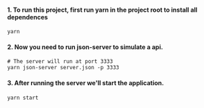 #### 1. To run this project, first run yarn in the project root to install all dependences
```
yarn
```

#### 2. Now you need to run json-server to simulate a api.
```
# The server will run at port 3333
yarn json-server server.json -p 3333
```

#### 3. After running the server we'll start the application.
```
yarn start
```
